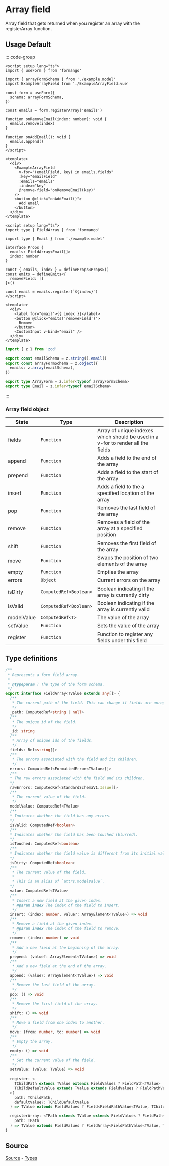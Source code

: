# Array field

Array field that gets returned when you register an array with the registerArray function.

## Usage Default

::: code-group

```vue [ExampleArray.vue]
<script setup lang="ts">
import { useForm } from 'formango'

import { arrayFormSchema } from './example.model'
import ExampleArrayField from './ExampleArrayField.vue'

const form = useForm({
  schema: arrayFormSchema,
})

const emails = form.registerArray('emails')

function onRemoveEmail(index: number): void {
  emails.remove(index)
}

function onAddEmail(): void {
  emails.append()
}
</script>

<template>
  <div>
    <ExampleArrayField
      v-for="(emailField, key) in emails.fields"
      :key="emailField"
      :emails="emails"
      :index="key"
      @remove-field="onRemoveEmail(key)"
    />
    <button @click="onAddEmail()">
      Add email
    </button>
  </div>
</template>
```

```vue [ExampleArrayField.vue]
<script setup lang="ts">
import type { FieldArray } from 'formango'

import type { Email } from './example.model'

interface Props {
  emails: FieldArray<Email[]>
  index: number
}

const { emails, index } = defineProps<Props>()
const emits = defineEmits<{
  removeField: []
}>()

const email = emails.register(`${index}`)
</script>

<template>
  <div>
    <label for="email">{{ index }}</label>
    <button @click="emits('removeField')">
      Remove
    </button>
    <CustomInput v-bind="email" />
  </div>
</template>
```

```ts [example.model.ts]
import { z } from 'zod'

export const emailSchema = z.string().email()
export const arrayFormSchema = z.object({
  emails: z.array(emailSchema),
})

export type ArrayForm = z.infer<typeof arrayFormSchema>
export type Email = z.infer<typeof emailSchema>
```

:::

### Array field object

| State           | Type      | Description                                                       |
| --------------- | --------- | ----------------------------------------------------------------- |
| fields | `Function` | Array of unique indexes which should be used in a v-for to render all the fields |
| append | `Function` | Adds a field to the end of the array |
| prepend | `Function` | Adds a field to the start of the array |
| insert | `Function` | Adds a field to the a specified location of the array |
| pop | `Function` | Removes the last field of the array |
| remove | `Function` | Removes a field of the array at a specified position |
| shift | `Function` | Removes the first field of the array |
| move | `Function` | Swaps the position of two elements of the array |
| empty | `Function` | Empties the array |
| errors | `Object` | Current errors on the array |
| isDirty | `ComputedRef<Boolean>` | Boolean indicating if the array is currently dirty |
| isValid | `ComputedRef<Boolean>` | Boolean indicating if the array is currently valid |
| modelValue | `ComputedRef<T>` | The value of the array |
| setValue | `Function` | Sets the value of the array |
| register | `Function` | Function to register any fields under this field |


## Type definitions
 
```ts
/**
 * Represents a form field array.
 *
 * @typeparam T The type of the form schema.
 */
export interface FieldArray<TValue extends any[]> {
  /**
   * The current path of the field. This can change if fields are unregistered.
   */
  _path: ComputedRef<string | null>
  /**
   * The unique id of the field.
   */
  _id: string
  /**
   * Array of unique ids of the fields.
   */
  fields: Ref<string[]>
  /**
   * The errors associated with the field and its children.
   */
  errors: ComputedRef<FormattedError<TValue>[]>
  /**
  * The raw errors associated with the field and its children.
  */
  rawErrors: ComputedRef<StandardSchemaV1.Issue[]>
  /**
   * The current value of the field.
   */
  modelValue: ComputedRef<TValue>
  /**
  * Indicates whether the field has any errors.
  */
  isValid: ComputedRef<boolean>
  /**
  * Indicates whether the field has been touched (blurred).
  */
  isTouched: ComputedRef<boolean>
  /**
  * Indicates whether the field value is different from its initial value.
  */
  isDirty: ComputedRef<boolean>
  /**
   * The current value of the field.
   *
   * This is an alias of `attrs.modelValue`.
  */
  value: ComputedRef<TValue>
  /**
   * Insert a new field at the given index.
   * @param index The index of the field to insert.
   */
  insert: (index: number, value?: ArrayElement<TValue>) => void
  /**
   * Remove a field at the given index.
   * @param index The index of the field to remove.
   */
  remove: (index: number) => void
  /**
   * Add a new field at the beginning of the array.
   */
  prepend: (value?: ArrayElement<TValue>) => void
  /**
   * Add a new field at the end of the array.
   */
  append: (value?: ArrayElement<TValue>) => void
  /**
   * Remove the last field of the array.
   */
  pop: () => void
  /**
   * Remove the first field of the array.
   */
  shift: () => void
  /**
   * Move a field from one index to another.
   */
  move: (from: number, to: number) => void
  /**
   * Empty the array.
   */
  empty: () => void
  /**
   * Set the current value of the field.
   */
  setValue: (value: TValue) => void

  register: <
    TChildPath extends TValue extends FieldValues ? FieldPath<TValue> : never,
    TChildDefaultValue extends TValue extends FieldValues ? FieldPathValue<TValue, TChildPath> | undefined : never,
  >(
    path: TChildPath,
    defaultValue?: TChildDefaultValue
  ) => TValue extends FieldValues ? Field<FieldPathValue<TValue, TChildPath>, any> : never

  registerArray: <TPath extends TValue extends FieldValues ? FieldPath<TValue> : never>(
    path: TPath
  ) => TValue extends FieldValues ? FieldArray<FieldPathValue<TValue, TPath>> : never
}
```
## Source

[Source](https://github.com/wouterlms/forms/blob/main/src/composables/useForm.ts) - [Types](https://github.com/wouterlms/forms/blob/main/src/types/form.type.ts)